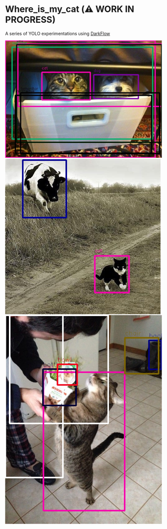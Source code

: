 # Where_is_my_cat (⚠️ WORK IN PROGRESS)
A series of YOLO experimentations using [DarkFlow](https://github.com/thtrieu/darkflow)

<img src="https://raw.githubusercontent.com/simoninithomas/Where_is_my_cat/master/enhanced-27654-1396643150-2.jpg">
<img src="https://raw.githubusercontent.com/simoninithomas/Where_is_my_cat/master/enhanced-buzz-8892-1397081147-11.jpg">
<img src="https://raw.githubusercontent.com/simoninithomas/Where_is_my_cat/master/original-21313-1402070821-13.jpg">
